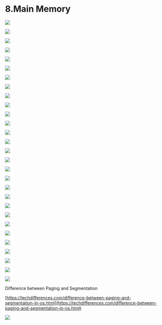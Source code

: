 # 8.Main Memory

![](../.gitbook/assets/image%20%2869%29.png)

![](../.gitbook/assets/image%20%28100%29.png)

![](../.gitbook/assets/image%20%2857%29.png)

![](../.gitbook/assets/image%20%28106%29.png)

![](../.gitbook/assets/image%20%2882%29.png)

![](../.gitbook/assets/image%20%2841%29.png)

![](../.gitbook/assets/image%20%2880%29.png)

![](../.gitbook/assets/image%20%2829%29.png)

![](../.gitbook/assets/image%20%2889%29.png)

![](../.gitbook/assets/image%20%2855%29.png)

![](../.gitbook/assets/image%20%2835%29.png)

![](../.gitbook/assets/image%20%28104%29.png)

![](../.gitbook/assets/image%20%2833%29.png)

![](../.gitbook/assets/image%20%2891%29.png)

![](../.gitbook/assets/image%20%28129%29.png)

![](../.gitbook/assets/image%20%2899%29.png)

![](../.gitbook/assets/image%20%2875%29.png)

![](../.gitbook/assets/image%20%2810%29.png)

![](../.gitbook/assets/image%20%28114%29.png)

![](../.gitbook/assets/image%20%2839%29.png)

![](../.gitbook/assets/image%20%2893%29.png)

![](../.gitbook/assets/image%20%2825%29.png)

![](../.gitbook/assets/image%20%285%29.png)

![](../.gitbook/assets/image%20%2886%29.png)



![](../.gitbook/assets/image%20%2830%29.png)

![](../.gitbook/assets/image%20%2897%29.png)

![](../.gitbook/assets/image%20%28112%29.png)



![](../.gitbook/assets/image%20%2817%29.png)



![](../.gitbook/assets/image%20%2896%29.png)



Difference between Paging and Segmentation 

[https://techdifferences.com/difference-between-paging-and-segmentation-in-os.html](https://techdifferences.com/difference-between-paging-and-segmentation-in-os.html)

![](../.gitbook/assets/image%20%2863%29.png)















